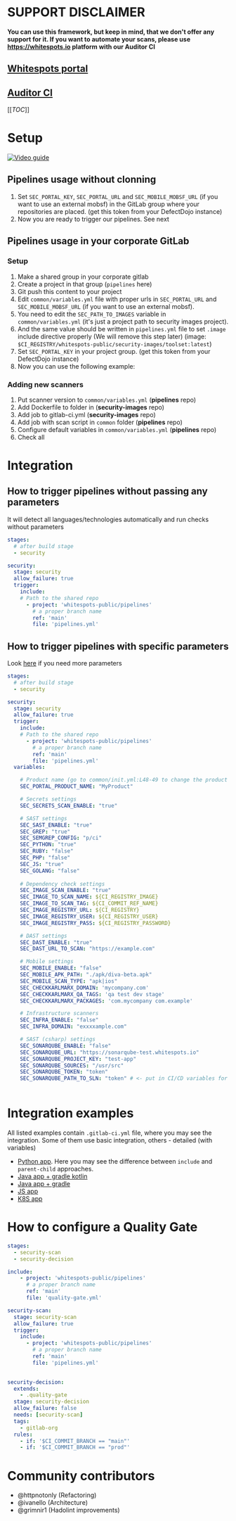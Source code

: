 
# SUPPORT DISCLAIMER

**You can use this framework, but keep in mind, that we don't offer any support for it. If you want to automate your scans, please use https://whitespots.io platform with our Auditor CI**

## [Whitespots portal](https://gitlab.com/whitespots-public/appsec-portal)

## [Auditor CI](https://gitlab.com/whitespots-public/auditor)


[[_TOC_]]


# Setup

[![Video guide](https://img.youtube.com/vi/DLN1kNh_Ha0/0.jpg)](https://www.youtube.com/watch?v=DLN1kNh_Ha0 "Video guide")


## Pipelines usage without clonning

1. Set `SEC_PORTAL_KEY`, `SEC_PORTAL_URL` and `SEC_MOBILE_MOBSF_URL` (if you want to use an external mobsf) in the GitLab group where your repositories are placed. 
(get this token from your DefectDojo instance)
2. Now you are ready to trigger our pipelines. See next

## Pipelines usage in your corporate GitLab

### Setup

1. Make a shared group in your corporate gitlab
2. Create a project in that group (`pipelines` here)
3. Git push this content to your project
4. Edit `common/variables.yml` file with proper urls in `SEC_PORTAL_URL` and `SEC_MOBILE_MOBSF_URL` (if you want to use an external mobsf). 
5. You need to edit the `SEC_PATH_TO_IMAGES` variable in `common/variables.yml` (it's just a project path to security images project).
6. And the same value should be written in `pipelines.yml` file to set `.image` include directive properly (We will remove this step later)
(image: `$CI_REGISTRY/whitespots-public/security-images/toolset:latest`)
7. Set `SEC_PORTAL_KEY` in your project group. (get this token from your DefectDojo instance)
8. Now you can use the following example:

### Adding new scanners

1. Put scanner version to `common/variables.yml` (**pipelines** repo)
2. Add Dockerfile to folder in (**security-images** repo)
3. Add job to gitlab-ci.yml (**security-images** repo)
4. Add job with scan script in `common` folder (**pipelines** repo)
5. Configure default variables in `common/variables.yml` (**pipelines** repo)
6. Check all

# Integration

## How to trigger pipelines without passing any parameters

It will detect all languages/technologies automatically and run checks without parameters

```yml
stages: 
  # after build stage
  - security

security:
  stage: security
  allow_failure: true
  trigger:
    include:
    # Path to the shared repo
      - project: 'whitespots-public/pipelines'
        # a proper branch name
        ref: 'main'
        file: 'pipelines.yml'
```

## How to trigger pipelines with specific parameters

Look [here](integration_templates/detailed_integration.yml) if you need more parameters

```yml
stages: 
  # after build stage
  - security

security:
  stage: security
  allow_failure: true
  trigger:
    include:
    # Path to the shared repo
      - project: 'whitespots-public/pipelines'
        # a proper branch name
        ref: 'main'
        file: 'pipelines.yml'
  variables:

    # Product name (go to common/init.yml:L48-49 to change the product naming logic)
    SEC_PORTAL_PRODUCT_NAME: "MyProduct"

    # Secrets settings
    SEC_SECRETS_SCAN_ENABLE: "true"

    # SAST settings
    SEC_SAST_ENABLE: "true"
    SEC_GREP: "true"
    SEC_SEMGREP_CONFIG: "p/ci"
    SEC_PYTHON: "true"
    SEC_RUBY: "false"
    SEC_PHP: "false"
    SEC_JS: "true"
    SEC_GOLANG: "false"
    
    # Dependency check settings
    SEC_IMAGE_SCAN_ENABLE: "true"
    SEC_IMAGE_TO_SCAN_NAME: ${CI_REGISTRY_IMAGE}
    SEC_IMAGE_TO_SCAN_TAG: ${CI_COMMIT_REF_NAME}
    SEC_IMAGE_REGISTRY_URL: ${CI_REGISTRY}
    SEC_IMAGE_REGISTRY_USER: ${CI_REGISTRY_USER}
    SEC_IMAGE_REGISTRY_PASS: ${CI_REGISTRY_PASSWORD}

    # DAST settings
    SEC_DAST_ENABLE: "true"
    SEC_DAST_URL_TO_SCAN: "https://example.com"

    # Mobile settings
    SEC_MOBILE_ENABLE: "false"
    SEC_MOBILE_APK_PATH: "./apk/diva-beta.apk"
    SEC_MOBILE_SCAN_TYPE: "apk|ios"
    SEC_CHECKKARLMARX_DOMAIN: 'mycompany.com'
    SEC_CHECKKARLMARX_QA_TAGS: 'qa test dev stage'
    SEC_CHECKKARLMARX_PACKAGES: 'com.mycompany com.example'

    # Infrastructure scanners
    SEC_INFRA_ENABLE: "false"
    SEC_INFRA_DOMAIN: "exxxxample.com"

    # SAST (csharp) settings
    SEC_SONARQUBE_ENABLE: "false"
    SEC_SONARQUBE_URL: "https://sonarqube-test.whitespots.io"
    SEC_SONARQUBE_PROJECT_KEY: "test-app"
    SEC_SONARQUBE_SOURCES: "/usr/src"
    SEC_SONARQUBE_TOKEN: "token"
    SEC_SONARQUBE_PATH_TO_SLN: "token" # <- put in CI/CD variables for security reasons
    

```

# Integration examples

All listed examples contain `.gitlab-ci.yml` file, where you may see the integration. Some of them use basic integration, others - detailed (with variables)

- [Python app](https://gitlab.com/whitespots-public/vulnerable-apps/vulnerable-python-app). Here you may see the difference between `include` and `parent-child` approaches.
- [Java app + gradle kotlin](https://gitlab.com/whitespots-public/vulnerable-apps/vulnerable-java-gradle-kotlin)
- [Java app + gradle](https://gitlab.com/whitespots-public/vulnerable-apps/vulnerable-java-gradle-app)
- [JS app](https://gitlab.com/whitespots-public/vulnerable-apps/vulnerable-js-app)
- [K8S app](https://gitlab.com/whitespots-public/vulnerable-apps/vulnerable-k8s-app)


# How to configure a Quality Gate

```yml
stages: 
  - security-scan
  - security-decision

include:
    - project: 'whitespots-public/pipelines'
      # a proper branch name
      ref: 'main'
      file: 'quality-gate.yml' 

security-scan:
  stage: security-scan
  allow_failure: true
  trigger:
    include:
      - project: 'whitespots-public/pipelines'
        # a proper branch name
        ref: 'main'
        file: 'pipelines.yml'
    

security-decision:
  extends: 
    - .quality-gate
  stage: security-decision
  allow_failure: false 
  needs: [security-scan]
  tags:
    - gitlab-org
  rules:
    - if: '$CI_COMMIT_BRANCH == "main"'
    - if: '$CI_COMMIT_BRANCH == "prod"'

```


# Community contributors

- @httpnotonly (Refactoring)
- @ivanello (Architecture)
- @grimnir1 (Hadolint improvements)
